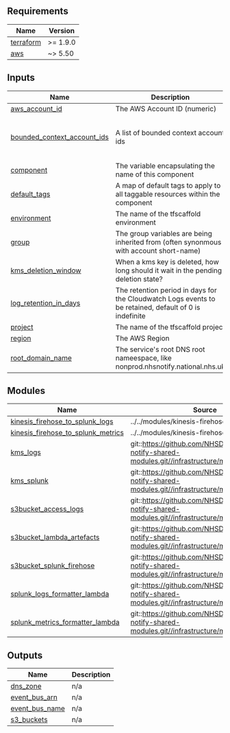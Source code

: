 <!-- BEGIN_TF_DOCS -->
<!-- markdownlint-disable -->
<!-- vale off -->

## Requirements

| Name | Version |
|------|---------|
| <a name="requirement_terraform"></a> [terraform](#requirement\_terraform) | >= 1.9.0 |
| <a name="requirement_aws"></a> [aws](#requirement\_aws) | ~> 5.50 |
## Inputs

| Name | Description | Type | Default | Required |
|------|-------------|------|---------|:--------:|
| <a name="input_aws_account_id"></a> [aws\_account\_id](#input\_aws\_account\_id) | The AWS Account ID (numeric) | `string` | n/a | yes |
| <a name="input_bounded_context_account_ids"></a> [bounded\_context\_account\_ids](#input\_bounded\_context\_account\_ids) | A list of bounded context account ids | <pre>list(object({<br/>    domain     = string<br/>    account_id = string<br/>  }))</pre> | `[]` | no |
| <a name="input_component"></a> [component](#input\_component) | The variable encapsulating the name of this component | `string` | `"acct"` | no |
| <a name="input_default_tags"></a> [default\_tags](#input\_default\_tags) | A map of default tags to apply to all taggable resources within the component | `map(string)` | `{}` | no |
| <a name="input_environment"></a> [environment](#input\_environment) | The name of the tfscaffold environment | `string` | n/a | yes |
| <a name="input_group"></a> [group](#input\_group) | The group variables are being inherited from (often synonmous with account short-name) | `string` | n/a | yes |
| <a name="input_kms_deletion_window"></a> [kms\_deletion\_window](#input\_kms\_deletion\_window) | When a kms key is deleted, how long should it wait in the pending deletion state? | `string` | `"30"` | no |
| <a name="input_log_retention_in_days"></a> [log\_retention\_in\_days](#input\_log\_retention\_in\_days) | The retention period in days for the Cloudwatch Logs events to be retained, default of 0 is indefinite | `number` | `0` | no |
| <a name="input_project"></a> [project](#input\_project) | The name of the tfscaffold project | `string` | n/a | yes |
| <a name="input_region"></a> [region](#input\_region) | The AWS Region | `string` | n/a | yes |
| <a name="input_root_domain_name"></a> [root\_domain\_name](#input\_root\_domain\_name) | The service's root DNS root nameespace, like nonprod.nhsnotify.national.nhs.uk | `string` | `"nonprod.nhsnotify.national.nhs.uk"` | no |
## Modules

| Name | Source | Version |
|------|--------|---------|
| <a name="module_kinesis_firehose_to_splunk_logs"></a> [kinesis\_firehose\_to\_splunk\_logs](#module\_kinesis\_firehose\_to\_splunk\_logs) | ../../modules/kinesis-firehose-to-splunk | n/a |
| <a name="module_kinesis_firehose_to_splunk_metrics"></a> [kinesis\_firehose\_to\_splunk\_metrics](#module\_kinesis\_firehose\_to\_splunk\_metrics) | ../../modules/kinesis-firehose-to-splunk | n/a |
| <a name="module_kms_logs"></a> [kms\_logs](#module\_kms\_logs) | git::https://github.com/NHSDigital/nhs-notify-shared-modules.git//infrastructure/modules/kms | v1.0.8 |
| <a name="module_kms_splunk"></a> [kms\_splunk](#module\_kms\_splunk) | git::https://github.com/NHSDigital/nhs-notify-shared-modules.git//infrastructure/modules/kms | v1.0.9 |
| <a name="module_s3bucket_access_logs"></a> [s3bucket\_access\_logs](#module\_s3bucket\_access\_logs) | git::https://github.com/NHSDigital/nhs-notify-shared-modules.git//infrastructure/modules/s3bucket | v1.0.8 |
| <a name="module_s3bucket_lambda_artefacts"></a> [s3bucket\_lambda\_artefacts](#module\_s3bucket\_lambda\_artefacts) | git::https://github.com/NHSDigital/nhs-notify-shared-modules.git//infrastructure/modules/s3bucket | v1.0.0 |
| <a name="module_s3bucket_splunk_firehose"></a> [s3bucket\_splunk\_firehose](#module\_s3bucket\_splunk\_firehose) | git::https://github.com/NHSDigital/nhs-notify-shared-modules.git//infrastructure/modules/s3bucket | v1.0.0 |
| <a name="module_splunk_logs_formatter_lambda"></a> [splunk\_logs\_formatter\_lambda](#module\_splunk\_logs\_formatter\_lambda) | git::https://github.com/NHSDigital/nhs-notify-shared-modules.git//infrastructure/modules/lambda | v2.0.3 |
| <a name="module_splunk_metrics_formatter_lambda"></a> [splunk\_metrics\_formatter\_lambda](#module\_splunk\_metrics\_formatter\_lambda) | git::https://github.com/NHSDigital/nhs-notify-shared-modules.git//infrastructure/modules/lambda | v2.0.3 |
## Outputs

| Name | Description |
|------|-------------|
| <a name="output_dns_zone"></a> [dns\_zone](#output\_dns\_zone) | n/a |
| <a name="output_event_bus_arn"></a> [event\_bus\_arn](#output\_event\_bus\_arn) | n/a |
| <a name="output_event_bus_name"></a> [event\_bus\_name](#output\_event\_bus\_name) | n/a |
| <a name="output_s3_buckets"></a> [s3\_buckets](#output\_s3\_buckets) | n/a |
<!-- vale on -->
<!-- markdownlint-enable -->
<!-- END_TF_DOCS -->
